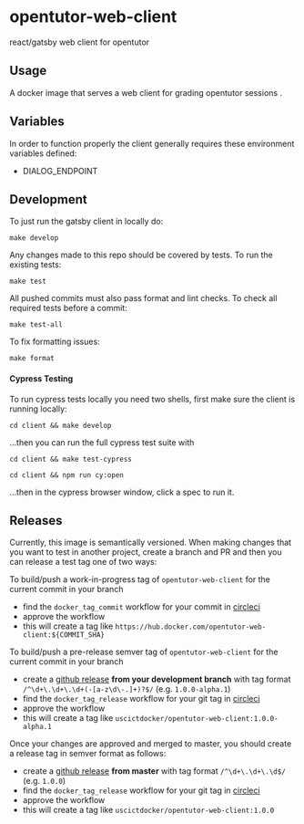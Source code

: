 # opentutor-web-client

react/gatsby web client for opentutor

## Usage

A docker image that serves a web client for grading opentutor sessions .

## Variables

In order to function properly the client generally requires these environment variables defined:

- DIALOG_ENDPOINT

## Development

To just run the gatsby client in locally do:

```
make develop
```

Any changes made to this repo should be covered by tests. To run the existing tests:

```
make test
```

All pushed commits must also pass format and lint checks. To check all required tests before a commit:

```
make test-all
```

To fix formatting issues:

```
make format
```

#### Cypress Testing

To run cypress tests locally you need two shells, first make sure the client is running locally:

```
cd client && make develop
```

...then you can run the full cypress test suite with

```
cd client && make test-cypress
```

```
cd client && npm run cy:open
```

...then in the cypress browser window, click a spec to run it.

## Releases

Currently, this image is semantically versioned. When making changes that you want to test in another project, create a branch and PR and then you can release a test tag one of two ways:

To build/push a work-in-progress tag of `opentutor-web-client` for the current commit in your branch

- find the `docker_tag_commit` workflow for your commit in [circleci](https://circleci.com/gh/ICTLearningSciences/workflows/opentutor-web-client)
- approve the workflow
- this will create a tag like `https://hub.docker.com/opentutor-web-client:${COMMIT_SHA}`

To build/push a pre-release semver tag of `opentutor-web-client` for the current commit in your branch

- create a [github release](https://github.com/ICTLearningSciences/opentutor-web-client/releases/new) **from your development branch** with tag format `/^\d+\.\d+\.\d+(-[a-z\d\-.]+)?$/` (e.g. `1.0.0-alpha.1`)
- find the `docker_tag_release` workflow for your git tag in [circleci](https://circleci.com/gh/ICTLearningSciences/workflows/opentutor-web-client)
- approve the workflow
- this will create a tag like `uscictdocker/opentutor-web-client:1.0.0-alpha.1`

Once your changes are approved and merged to master, you should create a release tag in semver format as follows:

- create a [github release](https://github.com/ICTLearningSciences/opentutor-web-client/releases/new) **from master** with tag format `/^\d+\.\d+\.\d$/` (e.g. `1.0.0`)
- find the `docker_tag_release` workflow for your git tag in [circleci](https://circleci.com/gh/ICTLearningSciences/workflows/opentutor-web-client)
- approve the workflow
- this will create a tag like `uscictdocker/opentutor-web-client:1.0.0`
